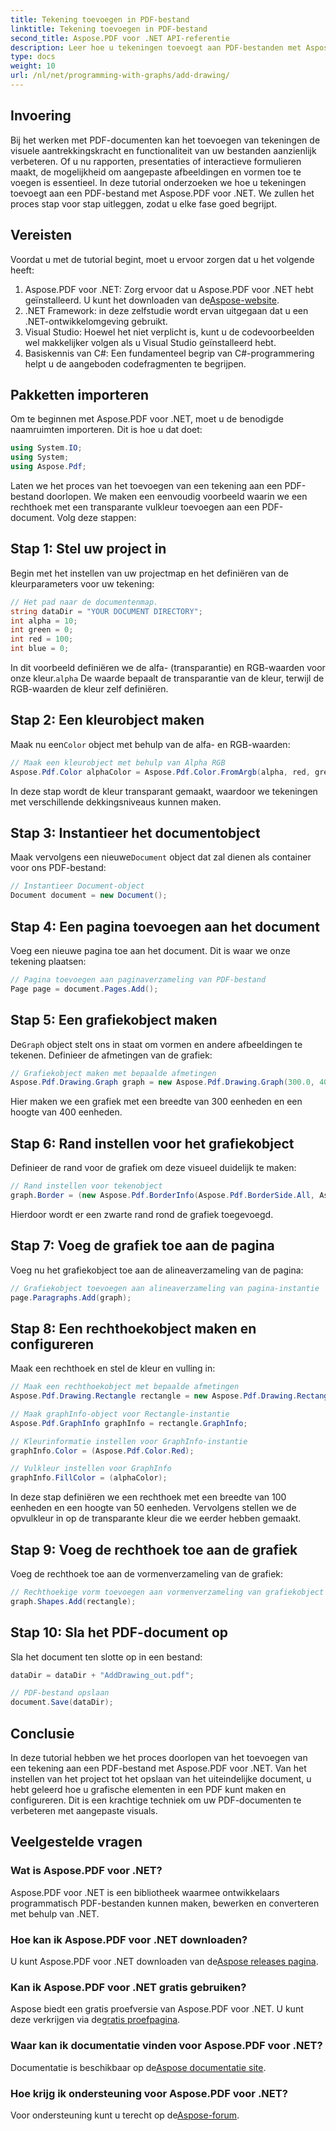 ```yaml
---
title: Tekening toevoegen in PDF-bestand
linktitle: Tekening toevoegen in PDF-bestand
second_title: Aspose.PDF voor .NET API-referentie
description: Leer hoe u tekeningen toevoegt aan PDF-bestanden met Aspose.PDF voor .NET. Deze stapsgewijze handleiding behandelt kleurinstellingen, het toevoegen van vormen en het opslaan van uw PDF.
type: docs
weight: 10
url: /nl/net/programming-with-graphs/add-drawing/
---
```

## Invoering

Bij het werken met PDF-documenten kan het toevoegen van tekeningen de visuele aantrekkingskracht en functionaliteit van uw bestanden aanzienlijk verbeteren. Of u nu rapporten, presentaties of interactieve formulieren maakt, de mogelijkheid om aangepaste afbeeldingen en vormen toe te voegen is essentieel. In deze tutorial onderzoeken we hoe u tekeningen toevoegt aan een PDF-bestand met Aspose.PDF voor .NET. We zullen het proces stap voor stap uitleggen, zodat u elke fase goed begrijpt.

## Vereisten

Voordat u met de tutorial begint, moet u ervoor zorgen dat u het volgende heeft:

1.  Aspose.PDF voor .NET: Zorg ervoor dat u Aspose.PDF voor .NET hebt geïnstalleerd. U kunt het downloaden van de[Aspose-website](https://releases.aspose.com/pdf/net/).
2. .NET Framework: in deze zelfstudie wordt ervan uitgegaan dat u een .NET-ontwikkelomgeving gebruikt.
3. Visual Studio: Hoewel het niet verplicht is, kunt u de codevoorbeelden wel makkelijker volgen als u Visual Studio geïnstalleerd hebt.
4. Basiskennis van C#: Een fundamenteel begrip van C#-programmering helpt u de aangeboden codefragmenten te begrijpen.

## Pakketten importeren

Om te beginnen met Aspose.PDF voor .NET, moet u de benodigde naamruimten importeren. Dit is hoe u dat doet:

```csharp
using System.IO;
using System;
using Aspose.Pdf;
```

Laten we het proces van het toevoegen van een tekening aan een PDF-bestand doorlopen. We maken een eenvoudig voorbeeld waarin we een rechthoek met een transparante vulkleur toevoegen aan een PDF-document. Volg deze stappen:

## Stap 1: Stel uw project in

Begin met het instellen van uw projectmap en het definiëren van de kleurparameters voor uw tekening:

```csharp
// Het pad naar de documentenmap.
string dataDir = "YOUR DOCUMENT DIRECTORY";
int alpha = 10;
int green = 0;
int red = 100;
int blue = 0;
```

 In dit voorbeeld definiëren we de alfa- (transparantie) en RGB-waarden voor onze kleur.`alpha` De waarde bepaalt de transparantie van de kleur, terwijl de RGB-waarden de kleur zelf definiëren.

## Stap 2: Een kleurobject maken

 Maak nu een`Color` object met behulp van de alfa- en RGB-waarden:

```csharp
// Maak een kleurobject met behulp van Alpha RGB
Aspose.Pdf.Color alphaColor = Aspose.Pdf.Color.FromArgb(alpha, red, green, blue); // Alfakanaal bieden
```

In deze stap wordt de kleur transparant gemaakt, waardoor we tekeningen met verschillende dekkingsniveaus kunnen maken.

## Stap 3: Instantieer het documentobject

 Maak vervolgens een nieuwe`Document` object dat zal dienen als container voor ons PDF-bestand:

```csharp
// Instantieer Document-object
Document document = new Document();
```

## Stap 4: Een pagina toevoegen aan het document

Voeg een nieuwe pagina toe aan het document. Dit is waar we onze tekening plaatsen:

```csharp
// Pagina toevoegen aan paginaverzameling van PDF-bestand
Page page = document.Pages.Add();
```

## Stap 5: Een grafiekobject maken

 De`Graph` object stelt ons in staat om vormen en andere afbeeldingen te tekenen. Definieer de afmetingen van de grafiek:

```csharp
// Grafiekobject maken met bepaalde afmetingen
Aspose.Pdf.Drawing.Graph graph = new Aspose.Pdf.Drawing.Graph(300.0, 400.0);
```

Hier maken we een grafiek met een breedte van 300 eenheden en een hoogte van 400 eenheden.

## Stap 6: Rand instellen voor het grafiekobject

Definieer de rand voor de grafiek om deze visueel duidelijk te maken:

```csharp
// Rand instellen voor tekenobject
graph.Border = (new Aspose.Pdf.BorderInfo(Aspose.Pdf.BorderSide.All, Aspose.Pdf.Color.Black));
```

Hierdoor wordt er een zwarte rand rond de grafiek toegevoegd.

## Stap 7: Voeg de grafiek toe aan de pagina

Voeg nu het grafiekobject toe aan de alineaverzameling van de pagina:

```csharp
// Grafiekobject toevoegen aan alineaverzameling van pagina-instantie
page.Paragraphs.Add(graph);
```

## Stap 8: Een rechthoekobject maken en configureren

Maak een rechthoek en stel de kleur en vulling in:

```csharp
// Maak een rechthoekobject met bepaalde afmetingen
Aspose.Pdf.Drawing.Rectangle rectangle = new Aspose.Pdf.Drawing.Rectangle(0, 0, 100, 50);

// Maak graphInfo-object voor Rectangle-instantie
Aspose.Pdf.GraphInfo graphInfo = rectangle.GraphInfo;

// Kleurinformatie instellen voor GraphInfo-instantie
graphInfo.Color = (Aspose.Pdf.Color.Red);

// Vulkleur instellen voor GraphInfo
graphInfo.FillColor = (alphaColor);
```

In deze stap definiëren we een rechthoek met een breedte van 100 eenheden en een hoogte van 50 eenheden. Vervolgens stellen we de opvulkleur in op de transparante kleur die we eerder hebben gemaakt.

## Stap 9: Voeg de rechthoek toe aan de grafiek

Voeg de rechthoek toe aan de vormenverzameling van de grafiek:

```csharp
// Rechthoekige vorm toevoegen aan vormenverzameling van grafiekobject
graph.Shapes.Add(rectangle);
```

## Stap 10: Sla het PDF-document op

Sla het document ten slotte op in een bestand:

```csharp
dataDir = dataDir + "AddDrawing_out.pdf";

// PDF-bestand opslaan
document.Save(dataDir);
```

## Conclusie

In deze tutorial hebben we het proces doorlopen van het toevoegen van een tekening aan een PDF-bestand met Aspose.PDF voor .NET. Van het instellen van het project tot het opslaan van het uiteindelijke document, u hebt geleerd hoe u grafische elementen in een PDF kunt maken en configureren. Dit is een krachtige techniek om uw PDF-documenten te verbeteren met aangepaste visuals.

## Veelgestelde vragen

### Wat is Aspose.PDF voor .NET?

Aspose.PDF voor .NET is een bibliotheek waarmee ontwikkelaars programmatisch PDF-bestanden kunnen maken, bewerken en converteren met behulp van .NET.

### Hoe kan ik Aspose.PDF voor .NET downloaden?

 U kunt Aspose.PDF voor .NET downloaden van de[Aspose releases pagina](https://releases.aspose.com/pdf/net/).

### Kan ik Aspose.PDF voor .NET gratis gebruiken?

 Aspose biedt een gratis proefversie van Aspose.PDF voor .NET. U kunt deze verkrijgen via de[gratis proefpagina](https://releases.aspose.com/).

### Waar kan ik documentatie vinden voor Aspose.PDF voor .NET?

 Documentatie is beschikbaar op de[Aspose documentatie site](https://reference.aspose.com/pdf/net/).

### Hoe krijg ik ondersteuning voor Aspose.PDF voor .NET?

 Voor ondersteuning kunt u terecht op de[Aspose-forum](https://forum.aspose.com/c/pdf/10).